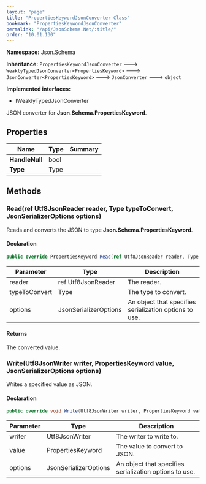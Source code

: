 ```yaml
---
layout: "page"
title: "PropertiesKeywordJsonConverter Class"
bookmark: "PropertiesKeywordJsonConverter"
permalink: "/api/JsonSchema.Net/:title/"
order: "10.01.130"
---
```

**Namespace:** Json.Schema

**Inheritance:**
`PropertiesKeywordJsonConverter`
 🡒 
`WeaklyTypedJsonConverter<PropertiesKeyword>`
 🡒 
`JsonConverter<PropertiesKeyword>`
 🡒 
`JsonConverter`
 🡒 
`object`

**Implemented interfaces:**

- IWeaklyTypedJsonConverter

JSON converter for **Json.Schema.PropertiesKeyword**.

## Properties

| Name | Type | Summary |
|---|---|---|
| **HandleNull** | bool |  |
| **Type** | Type |  |

## Methods

### Read(ref Utf8JsonReader reader, Type typeToConvert, JsonSerializerOptions options)

Reads and converts the JSON to type **Json.Schema.PropertiesKeyword**.

#### Declaration

```c#
public override PropertiesKeyword Read(ref Utf8JsonReader reader, Type typeToConvert, JsonSerializerOptions options)
```

| Parameter | Type | Description |
|---|---|---|
| reader | ref Utf8JsonReader | The reader. |
| typeToConvert | Type | The type to convert. |
| options | JsonSerializerOptions | An object that specifies serialization options to use. |


#### Returns

The converted value.

### Write(Utf8JsonWriter writer, PropertiesKeyword value, JsonSerializerOptions options)

Writes a specified value as JSON.

#### Declaration

```c#
public override void Write(Utf8JsonWriter writer, PropertiesKeyword value, JsonSerializerOptions options)
```

| Parameter | Type | Description |
|---|---|---|
| writer | Utf8JsonWriter | The writer to write to. |
| value | PropertiesKeyword | The value to convert to JSON. |
| options | JsonSerializerOptions | An object that specifies serialization options to use. |


